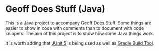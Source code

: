 # Geoff Does Stuff (Java)

This is a Java project to accompany Geoff Does Stuff. Some things are easier to show in code with comments than to document with code snippets. The aim of this project is to show how some Java things work.

It is worth adding that [JUnit 5](https://junit.org/junit5/) is being used as well as [Gradle Build Tool](https://gradle.org/). 